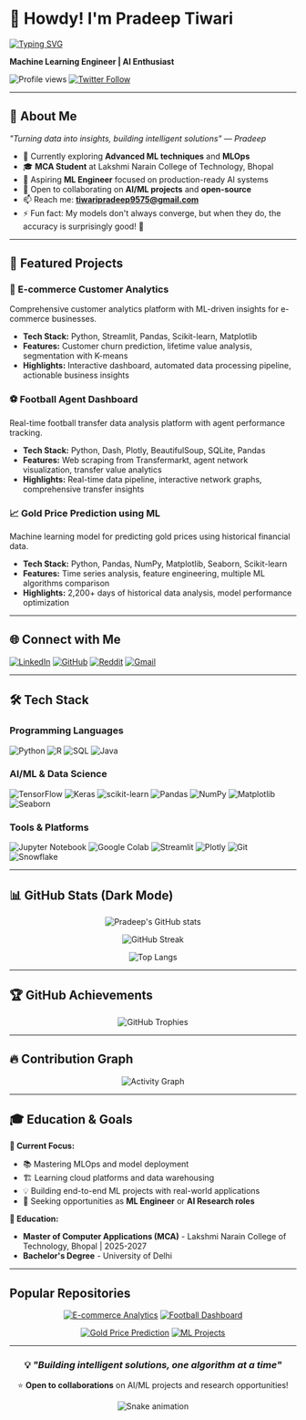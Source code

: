 # 👋 Howdy! I'm Pradeep Tiwari

[![Typing SVG](https://readme-typing-svg.herokuapp.com?font=Fira+Code&pause=1000&color=00D9FF&width=435&lines=Machine+Learning+Engineer;AI+Enthusiast;Data+Science+Explorer;Problem+Solver)](https://git.io/typing-svg)

**Machine Learning Engineer | AI Enthusiast**

![Profile views](https://komarev.com/ghpvc/?username=Pradeep0410-03&color=brightgreen) [![Twitter Follow](https://img.shields.io/twitter/follow/yourtwitter?style=social)](https://twitter.com/yourtwitter)

---

## 🌌 About Me

*"Turning data into insights, building intelligent solutions"* — *Pradeep*

- 🔭 Currently exploring **Advanced ML techniques** and **MLOps**
- 🎓 **MCA Student** at Lakshmi Narain College of Technology, Bhopal
- 🤖 Aspiring **ML Engineer** focused on production-ready AI systems
- 👯 Open to collaborating on **AI/ML projects** and **open-source**
- 📫 Reach me: **tiwaripradeep9575@gmail.com**
- ⚡ Fun fact: My models don't always converge, but when they do, the accuracy is surprisingly good! 🤖

---

## 🚀 Featured Projects

### 🛒 E-commerce Customer Analytics
Comprehensive customer analytics platform with ML-driven insights for e-commerce businesses.
- **Tech Stack:** Python, Streamlit, Pandas, Scikit-learn, Matplotlib
- **Features:** Customer churn prediction, lifetime value analysis, segmentation with K-means
- **Highlights:** Interactive dashboard, automated data processing pipeline, actionable business insights

### ⚽ Football Agent Dashboard
Real-time football transfer data analysis platform with agent performance tracking.
- **Tech Stack:** Python, Dash, Plotly, BeautifulSoup, SQLite, Pandas
- **Features:** Web scraping from Transfermarkt, agent network visualization, transfer value analytics
- **Highlights:** Real-time data pipeline, interactive network graphs, comprehensive transfer insights

### 📈 Gold Price Prediction using ML
Machine learning model for predicting gold prices using historical financial data.
- **Tech Stack:** Python, Pandas, NumPy, Matplotlib, Seaborn, Scikit-learn
- **Features:** Time series analysis, feature engineering, multiple ML algorithms comparison
- **Highlights:** 2,200+ days of historical data analysis, model performance optimization

---

## 🌐 Connect with Me

[![LinkedIn](https://img.shields.io/badge/LinkedIn-%230077B5.svg?logo=linkedin&logoColor=white)](https://www.linkedin.com/in/pradeep-tiwari-84a735230/)
[![GitHub](https://img.shields.io/badge/GitHub-%23121011.svg?logo=github&logoColor=white)](https://github.com/Pradeep0410-03)
[![Reddit](https://img.shields.io/badge/Reddit-%23FF4500.svg?logo=reddit&logoColor=white)](https://www.reddit.com/user/Potential_Pound2828/)
[![Gmail](https://img.shields.io/badge/Gmail-D14836?logo=gmail&logoColor=white)](mailto:tiwaripradeep9575@gmail.com)

---

## 🛠️ Tech Stack

### Programming Languages
![Python](https://img.shields.io/badge/python-3670A0?style=for-the-badge&logo=python&logoColor=ffdd54)
![R](https://img.shields.io/badge/r-%23276DC3.svg?style=for-the-badge&logo=r&logoColor=white)
![SQL](https://img.shields.io/badge/sql-%2300f.svg?style=for-the-badge&logo=mysql&logoColor=white)
![Java](https://img.shields.io/badge/java-%23ED8B00.svg?style=for-the-badge&logo=openjdk&logoColor=white)

### AI/ML & Data Science
![TensorFlow](https://img.shields.io/badge/TensorFlow-%23FF6F00.svg?style=for-the-badge&logo=TensorFlow&logoColor=white)
![Keras](https://img.shields.io/badge/Keras-%23D00000.svg?style=for-the-badge&logo=Keras&logoColor=white)
![scikit-learn](https://img.shields.io/badge/scikit--learn-%23F7931E.svg?style=for-the-badge&logo=scikit-learn&logoColor=white)
![Pandas](https://img.shields.io/badge/pandas-%23150458.svg?style=for-the-badge&logo=pandas&logoColor=white)
![NumPy](https://img.shields.io/badge/numpy-%23013243.svg?style=for-the-badge&logo=numpy&logoColor=white)
![Matplotlib](https://img.shields.io/badge/Matplotlib-%23ffffff.svg?style=for-the-badge&logo=Matplotlib&logoColor=black)
![Seaborn](https://img.shields.io/badge/Seaborn-%23150458.svg?style=for-the-badge&logo=python&logoColor=white)

### Tools & Platforms
![Jupyter Notebook](https://img.shields.io/badge/jupyter-%23FA0F00.svg?style=for-the-badge&logo=jupyter&logoColor=white)
![Google Colab](https://img.shields.io/badge/Google%20Colab-%23F9AB00.svg?style=for-the-badge&logo=googlecolab&logoColor=white)
![Streamlit](https://img.shields.io/badge/Streamlit-%23FE4B4B.svg?style=for-the-badge&logo=streamlit&logoColor=white)
![Plotly](https://img.shields.io/badge/Plotly-%233F4F75.svg?style=for-the-badge&logo=plotly&logoColor=white)
![Git](https://img.shields.io/badge/git-%23F05033.svg?style=for-the-badge&logo=git&logoColor=white)
![Snowflake](https://img.shields.io/badge/snowflake-%2329B5E8.svg?style=for-the-badge&logo=snowflake&logoColor=white)

---

## 📊 GitHub Stats (Dark Mode)

<div align="center">

![Pradeep's GitHub stats](https://github-readme-stats.vercel.app/api?username=Pradeep0410-03&show_icons=true&theme=radical&hide_border=false&include_all_commits=true&count_private=true)

![GitHub Streak](https://github-readme-streak-stats.herokuapp.com/?user=Pradeep0410-03&theme=radical&hide_border=false)

![Top Langs](https://github-readme-stats.vercel.app/api/top-langs/?username=Pradeep0410-03&theme=radical&hide_border=false&include_all_commits=true&count_private=true&layout=compact)

</div>

---

## 🏆 GitHub Achievements

<div align="center">

![GitHub Trophies](https://github-profile-trophy.vercel.app/?username=Pradeep0410-03&theme=radical&no-frame=false&no-bg=false&margin-w=4)

</div>

---

## 🔥 Contribution Graph

<div align="center">

![Activity Graph](https://github-readme-activity-graph.vercel.app/graph?username=Pradeep0410-03&theme=react-dark&hide_border=true)

</div>

---

## 🎓 Education & Goals

**🎯 Current Focus:**
- 📚 Mastering MLOps and model deployment
- 🏗️ Learning cloud platforms and data warehousing 
- 💡 Building end-to-end ML projects with real-world applications
- 🚀 Seeking opportunities as **ML Engineer** or **AI Research roles**

**📍 Education:**
- **Master of Computer Applications (MCA)** - Lakshmi Narain College of Technology, Bhopal | 2025-2027
- **Bachelor's Degree** - University of Delhi

---

## Popular Repositories

<div align="center">

[![E-commerce Analytics](https://github-readme-stats.vercel.app/api/pin/?username=Pradeep0410-03&repo=ecommerce-analytics&theme=radical)](https://github.com/Pradeep0410-03/ecommerce-analytics)
[![Football Dashboard](https://github-readme-stats.vercel.app/api/pin/?username=Pradeep0410-03&repo=football-agent-dashboard&theme=radical)](https://github.com/Pradeep0410-03/football-agent-dashboard)

[![Gold Price Prediction](https://github-readme-stats.vercel.app/api/pin/?username=Pradeep0410-03&repo=gold-price-prediction&theme=radical)](https://github.com/Pradeep0410-03/gold-price-prediction)
[![ML Projects](https://github-readme-stats.vercel.app/api/pin/?username=Pradeep0410-03&repo=ml-projects&theme=radical)](https://github.com/Pradeep0410-03/ml-projects)

</div>

---

<div align="center">

### 💡 *"Building intelligent solutions, one algorithm at a time"*

⭐ **Open to collaborations** on AI/ML projects and research opportunities!

![Snake animation](https://github.com/Pradeep0410-03/Pradeep0410-03/blob/output/github-contribution-grid-snake.svg)

</div>

